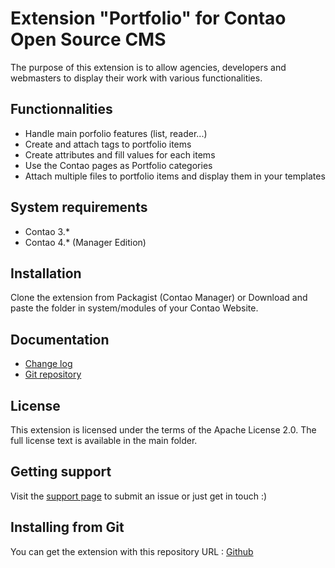 Extension "Portfolio" for Contao Open Source CMS
======================

The purpose of this extension is to allow agencies, developers and webmasters to display their work with various functionalities.

Functionnalities
-------------------
 * Handle main porfolio features (list, reader...)
 * Create and attach tags to portfolio items
 * Create attributes and fill values for each items
 * Use the Contao pages as Portfolio categories
 * Attach multiple files to portfolio items and display them in your templates

System requirements
-------------------

 * Contao 3.*
 * Contao 4.* (Manager Edition)


Installation
------------

Clone the extension from Packagist (Contao Manager)
or
Download and paste the folder in system/modules of your Contao Website.

Documentation
-------------

 * [Change log][1]
 * [Git repository][2]


License
-------

This extension is licensed under the terms of the Apache License 2.0. The full license text is
available in the main folder.


Getting support
---------------

Visit the [support page][3] to submit an issue or just get in touch :)


Installing from Git
-------------------

You can get the extension with this repository URL : [Github][2]

[1]: CHANGELOG.md
[2]: https://github.com/webexmachina/contao-portfolio
[3]: https://www.webexmachina.fr/